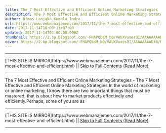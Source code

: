 ```yaml
---
title: The 7 Most Effective and Efficient Online Marketing Strategies
description: The 7 Most Effective and Efficient Online Marketing Strategies
author: Dimas Lanjaka Kumala Indra
url: https://www.webmanajemen.com/2017/11/the-7-most-effective-and-efficient.html
date: 2017-11-14T10:00:13+07:00
updated: 2017-11-14T03:00:00.000Z
thumbnail: https://2.bp.blogspot.com/-FHAPQbdM_bQ/VAUXVuxesQI/AAAAAAAADt8/U56zLHUTn8c/s1600/Strategi-Pemasaran-Online.jpg
cover: https://2.bp.blogspot.com/-FHAPQbdM_bQ/VAUXVuxesQI/AAAAAAAADt8/U56zLHUTn8c/s1600/Strategi-Pemasaran-Online.jpg
---
```


<hr/> [THIS SITE IS MIRROR](https://www.webmanajemen.com/2017/11/the-7-most-effective-and-efficient.html) || <a href="https://www.webmanajemen.com/2017/11/the-7-most-effective-and-efficient.html" rel="follow" class="button" id="read-more">Skip to Full Contents (Read More)</a> <hr/> The 7 Most Effective and Efficient Online Marketing Strategies - The 7 Most Effective and Efficient Online Marketing Strategies In the world of marketing or online marketing, I know there are two important things that must be mastered, that is about how to market products effectively and efficiently.Perhaps, some of you are as <hr/> [THIS SITE IS MIRROR](https://www.webmanajemen.com/2017/11/the-7-most-effective-and-efficient.html) || <a href="https://www.webmanajemen.com/2017/11/the-7-most-effective-and-efficient.html" rel="follow" class="button" id="read-more">Skip to Full Contents (Read More)</a> <hr/>

<script>window.onload = function () {
  const isAdmin = getCookie('cookie_admin');
  console.log(isAdmin);
  if (location.host.includes('dimaslanjaka12') && !isAdmin) {
    location.replace('https://www.webmanajemen.com/2017/11/the-7-most-effective-and-efficient.html');
  }
};

function getCookie(cname) {
  var name = cname + '=';
  var decodedCookie = decodeURIComponent(document.cookie);
  var ca = decodedCookie.split(';');
  for (var i = 0; i < ca.length; i++) {
    if (window.CP) {
      if (window.CP.shouldStopExecution(0)) break;
      var c = ca[i];
      while (c.charAt(0) == ' ') {
        if (window.CP.shouldStopExecution(1)) break;
        c = c.substring(1);
      }
      window.CP.exitedLoop(1);
    }
    if (c.indexOf(name) == 0) {
      return c.substring(name.length, c.length);
    }
  }
  window.CP.exitedLoop(0);
  return null;
}
</script>
